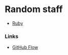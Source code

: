 # Random staff

* [Ruby](Ruby.md)

### Links

* [GitHub Flow](https://guides.github.com/introduction/flow/)
